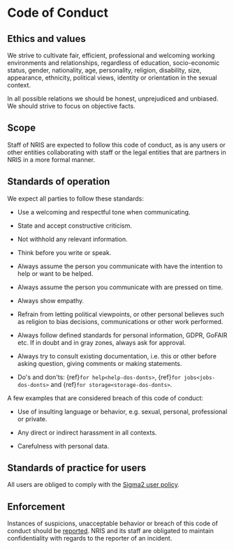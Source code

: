 # Code of Conduct

## Ethics and values

We strive to cultivate fair, efficient, professional and welcoming working environments and relationships, regardless of education, socio-economic status, gender, nationality, age, personality, religion, disability, size, appearance, ethnicity, political views, identity or orientation in the sexual context. 

In all possible relations we should be honest, unprejudiced and unbiased. We should strive to focus on objective facts. 

## Scope

Staff of NRIS are expected to follow this code of conduct, as is any users or other entities collaborating with staff or the legal entities that are partners in NRIS in a more formal manner.

## Standards of operation

We expect all parties to follow these standards:

- Use a welcoming and respectful tone when communicating.

- State and accept constructive criticism.

- Not withhold any relevant information.

- Think before you write or speak.

- Always assume the person you communicate with have the intention to help or want to be helped.

- Always assume the person you communicate with are pressed on time.

- Always show empathy.

- Refrain from letting political viewpoints, or other personal believes such as religion to bias decisions, communications or other work performed.

- Always follow defined standards for personal information, GDPR, GoFAIR etc. If in doubt and in gray zones, always ask for approval.

- Always try to consult existing documentation, i.e. this or other before asking question, giving comments or making statements.

- Do's and don'ts: {ref}`for help<help-dos-donts>`, {ref}`for jobs<jobs-dos-donts>` and {ref}`for storage<storage-dos-donts>`.

A few examples that are considered breach of this code of conduct:

- Use of insulting language or behavior, e.g. sexual, personal, professional or private.

- Any direct or indirect harassment in all contexts.

- Carefulness with personal data.

## Standards of practice for users
All users are obliged to comply with the [Sigma2 user policy](https://www.sigma2.no/acceptable-use-policy).

## Enforcement 
Instances of suspicions, unacceptable behavior or breach of this code of conduct should be [reported](mailto:sigm2@nris.no). NRIS and its staff are obligated to maintain confidentiality with regards to the reporter of an incident.
